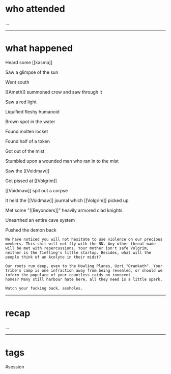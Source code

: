 # who attended

...

---
# what happened

Heard some [[kasma]]

Saw a glimpse of the sun

Went south

[[Ameth]] summoned crow and saw through it

Saw a red light

Liquified fleshy humanoid

Brown spot in the water

Found molten locket

Found half of a token

Got out of the mist

Stumbled upon a wounded man who ran in to the mist

Saw the [[Voidmaw]]

Got pissed at [[Volgrim]]

[[Voidmaw]] spit out a corpse

It held the [[Voidmaw]] journal which [[Volgrim]] picked up

Met some "[[Beyonders]]" heavily armored clad knights.

Unearthed an entire cave system

Pushed the demon back

```
We have noticed you will not hesitate to use violence on our precious members. This shit will not fly with the NN. Any other threat made will be met with repercussions. Your mother isn't safe Volgrim, neither is the Tiefling's little startup. Besides, what will the people think of an Acolyte in their midst?   

Our roots run deep, even to the Howling Planes, Uzri "Orankath". Your tribe's camp is one infraction away from being revealed, or should we inform the populace of your countless raids on innocent   
homes? Many still harbour hate here, all they need is a little spark.   

Watch your fucking back, assholes.
```


---
# recap

...

---
# tags

#session